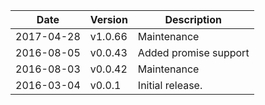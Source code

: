 | Date        | Version | Description |
| ----------- | ------- | ----------- |
| 2017-04-28  | v1.0.66 | Maintenance |
| 2016-08-05  | v0.0.43 | Added promise support |
| 2016-08-03  | v0.0.42 | Maintenance |
| 2016-03-04  | v0.0.1  | Initial release. |
